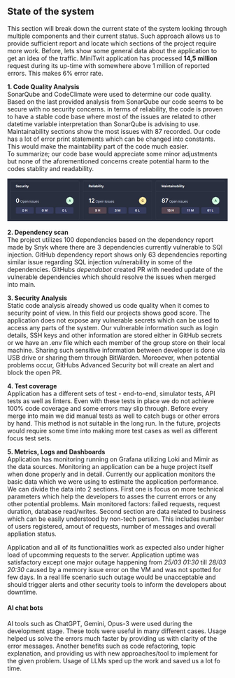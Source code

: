 ## State of the system

This section will break down the current state of the system looking through multiple components and their current status. Such approach allows us to provide sufficient report and locate which sections of the project require more work. Before, lets show some general data about the application to get an idea of the traffic. MiniTwit application has processed **14,5 million** request during its up-time with somewhere above 1 million of reported errors. This makes 6% error rate.

**1. Code Quality Analysis**  
SonarQube and CodeClimate were used to determine our code quality. Based on the last provided analysis from SonarQube our code seems to be secure with no security concerns. in terms of reliability, the code is proven to have a stable code base where most of the issues are related to other datetime variable interpretation than SonarQube is advising to use. Maintainability sections show the most issues with 87 recorded. Our code has a lot of error print statements which can be changed into constants. This would make the maintability part of the code much easier.  
To summarize; our code base would appreciate some minor adjustments but none of the aforementioned concerns create potential harm to the codes stablity and readability. 

![SonarQube general stats](images/SonarQube-stats.jpg)  

**2. Dependency scan**  
The project utilizes 100 dependencies based on the dependency report made by Snyk where there are 3 dependencies currently vulnerable to SQl injection. GitHub dependency report shows only 63 dependencies reporting similar issue regarding SQL injection vulnerability in some of the dependencies. GitHubs *dependabot* created PR with needed update of the vulnerable dependencies which should resolve the issues when merged into main. 

**3. Security Analysis**  
Static code analysis already showed us code quality when it comes to security point of view. In this field our projects shows good score. The application does not expose any vulnerable secrets which can be used to access any parts of the system. Our vulnerable information such as login details, SSH keys and other information are stored either in GitHub secrets or we have an .env file which each member of the group store on their local machine. Sharing such sensitive information between developer is done via USB drive or sharing them through BitWarden. Moreoever, when potential problems occur, GitHubs Advanced Security bot will create an alert and block the open PR. 

**4. Test coverage**  
Application has a different sets of test - end-to-end, simulator tests, API tests as well as linters. Even with these tests in place we do not achieve 100% code coverage and some errors may slip through. Before every merge into main we did manual tests as well to catch bugs or other errors by hand. This method is not suitable in the long run. In the future, projects would require some time into making more test cases as well as different focus test sets.

**5. Metrics, Logs and Dashboards**  
Application has monitoring running on Grafana utilizing Loki and Mimir as the data sources. Monitoring an application can be a huge project itself when done properly and in detail. Currently our application monitors the basic data which we were using to estimate the application performance. We can divide the data into 2 sections. First one is focus on more technical parameters which help the developers to asses the current errors or any other potential problems. Main monitored factors: failed requests, request duration, database read/writes. Second section are data related to business which can be easily understood by non-tech person. This includes number of users registered, amout of requests, number of messages and overall appliation status. 

Application and all of its functionalities work as expected also under higher load of upcomming requests to the server. Application uptime was satisfactory except one major outage happening from *25/03 01:30* till *28/03 20:30* caused by a memory issue error on the VM and was not spotted for few days. In a real life scenario such outage would be unacceptable and should trigger alerts and other security tools to inform the developers about downtime. 

#### AI chat bots
AI tools such as ChatGPT, Gemini, Opus-3 were used during the development stage. These tools were useful in many different cases. Usage helped us solve the errors much faster by providing us with clarity of the error messages. Another benefits such as code refactoring, topic explanation, and providing us with new approaches/tool to implement for the given problem. Usage of LLMs sped up the work and saved us a lot fo time. 

